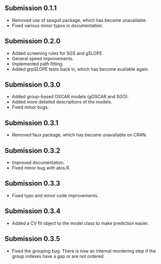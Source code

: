 ## Submission 0.1.1
* Removed use of seagull package, which has become unavailable. 
* Fixed various minor typos in documentation.

## Submission 0.2.0
* Added screening rules for SGS and gSLOPE.
* General speed improvements.
* Implemented path fitting.
* Added grpSLOPE tests back in, which has become available again.

## Submission 0.3.0
* Added group-based OSCAR models (gOSCAR and SGO).
* Added more detailed descriptions of the models.
* Fixed minor bugs.

## Submission 0.3.1
* Removed faux package, which has become unavailable on CRAN.

## Submission 0.3.2
* Improved documentation.
* Fixed minor bug with atos.R.

## Submission 0.3.3
* Fixed typo and minor code improvements.

## Submission 0.3.4
* Added a CV fit object to the model class to make prediction easier.

## Submission 0.3.5
* Fixed the grouping bug. There is now an internal reordering step if the group indexes have a gap or are not ordered.